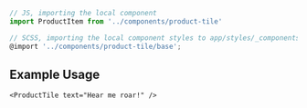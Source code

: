 ```js
// JS, importing the local component
import ProductItem from '../components/product-tile'

// SCSS, importing the local component styles to app/styles/_components.scss
@import '../components/product-tile/base';
```


## Example Usage

    <ProductTile text="Hear me roar!" />
